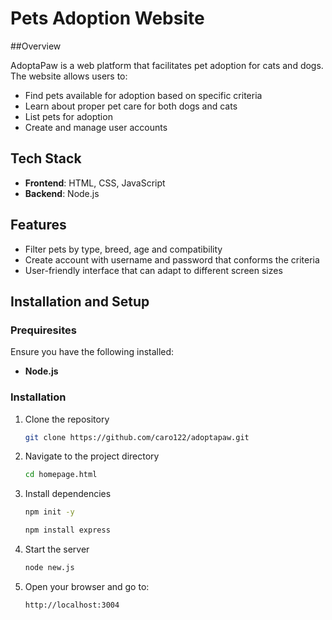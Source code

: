 # Pets Adoption Website

##Overview
 
AdoptaPaw is a web platform that facilitates pet adoption for cats and dogs. The website allows users to:

* Find pets available for adoption based on specific criteria
* Learn about proper pet care for both dogs and cats
* List pets for adoption
* Create and manage user accounts

## Tech Stack
- **Frontend**: HTML, CSS, JavaScript
- **Backend**: Node.js

## Features
- Filter pets by type, breed, age and compatibility
- Create account with username and password that conforms the criteria
- User-friendly interface that can adapt to different screen sizes

## Installation and Setup
### Prequiresites
Ensure you have the following installed:
- **Node.js**

### Installation
1. Clone the repository
   ```sh
   git clone https://github.com/caro122/adoptapaw.git
   ```
2. Navigate to the project directory
   ```sh
   cd homepage.html
   ```
3. Install dependencies
   ```sh
   npm init -y
   ```
   ```sh
   npm install express
   ```

4. Start the server
   ```sh
   node new.js
   ```
5. Open your browser and go to:
   ```sh
   http://localhost:3004
   ```
